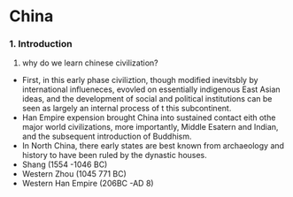 # China 
### 1. Introduction
1. why do we learn chinese civilization?
  - First, in this early phase civiliztion, though modified inevitsbly by international
    influeneces, evovled on essentially indigenous East Asian ideas, and the development 
    of social and political institutions can be seen as largely an internal process of t
    this subcontinent. 
  - Han Empire expension brought China into sustained contact eith othe major world 
    civilizations, more importantly, Middle Esatern and Indian, and the subsequent 
    introduction of Buddhism. 
  - In North China, there early states are best known from archaeology and history 
    to have been ruled by the dynastic houses. 
  - Shang (1554 -1046 BC)
  - Western Zhou (1045 771 BC)
  - Western Han  Empire (206BC -AD 8)
 
### 
